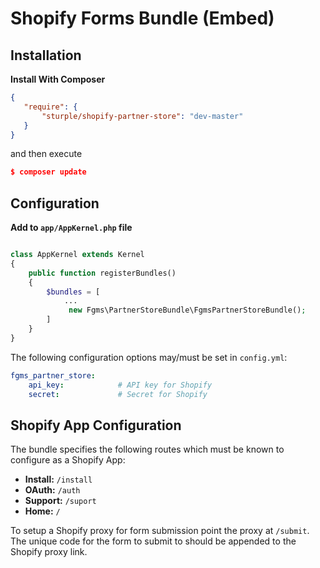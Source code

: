 # Shopify Forms Bundle (Embed)

## Installation

**Install With Composer**

```json
{
   "require": {
       "sturple/shopify-partner-store": "dev-master"
   }
}

```

and then execute

```json
$ composer update
```


## Configuration

**Add to ```app/AppKernel.php``` file**

```php

class AppKernel extends Kernel
{
    public function registerBundles()
    {
        $bundles = [
            ...
             new Fgms\PartnerStoreBundle\FgmsPartnerStoreBundle();
        ]
    }
}

```

The following configuration options may/must be set in `config.yml`:

```yaml
fgms_partner_store:
    api_key:            # API key for Shopify
    secret:             # Secret for Shopify
```

## Shopify App Configuration

The bundle specifies the following routes which must be known to configure as a Shopify App:

- **Install:** `/install`
- **OAuth:** `/auth`
- **Support:** `/suport`
- **Home:** `/`

To setup a Shopify proxy for form submission point the proxy at `/submit`.  The unique code for the form to submit to should be appended to the Shopify proxy link.

